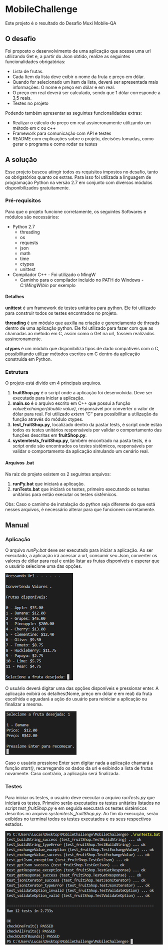 # MobileChallenge
Este projeto é o resultado do Desafio Muxi Mobile-QA

## O desafio
Foi proposto o desenvolvimento de uma aplicação que acesse uma url utilizando Get e, a partir do Json obtido, realize as seguintes funcionalidades obrigatórias:

* Lista de frutas.
* Cada Item da lista deve exibir o nome da fruta e preço em dólar.
* Quando for selecionado um item da lista, deverá ser apresentada mais informações: O nome e preço em dólar e em real.
* O preço em real deverá ser calculado, sendo que 1 dólar corresponde a 3,5 reais.
* Testes no projeto

Podendo também apresentar as seguintes funcionalidades extras:

* Realizar o cálculo do preço em real assincronamente utilizando um método em c ou c++
* Framework para comunicação com API e testes
* README com explicações sobre o projeto, decisões tomadas, como gerar o programa e como rodar os testes

## A solução
Esse projeto buscou atingir todos os requisitos impostos no desafio, tanto os obrigatórios quanto os extras.
Para isso foi utilizada a linguagem de programação Python na versão 2.7 em conjunto com diversos módulos disponibilizados gratuitamente.

### Pré-requisitos
Para que o projeto funcione corretamente, os seguintes Softwares e módulos são necessários:
* Python 2.7
  * threading
  * os
  * requests
  * json
  * math
  * time
  * ctypes
  * unittest
* Compilador C++ - Foi utilizado o MingW
  * Caminho para o compilador incluido no PATH do Windows - _C:\MingW\bin_ por exemplo

#### Detalhes
**unittest** é um framework de testes unitários para python. Ele foi utilizado para construir todos os testes encontrados no projeto.

**threading** é um módulo que auxilia na criação e gerenciamento de threads dentro de uma aplicação python. Ele foi utilizado para fazer com que as chamadas ao método em C, assim como o Get na url, fossem realizados assincronamente.

**ctypes** é um módulo que disponibiliza tipos de dado compatíveis com o C, possibilitando utilizar métodos escritos em C dentro da aplicação construída em Python.

### Estrutura
O projeto está divido em 4 principais arquivos. 
1. **fruitShop.py** é o script onde a aplicação foi desenvolvida. Deve ser executado para iniciar a aplicação.
2. **main.so** é o arquivo escrito em C++ que possui a função _valueExchanger(double value)_, responsável por converter o valor de dólar para real. Foi utilizado _extern "C"_ para possibilitar a utilização da função através do módulo ctypes.
3. **test_fruitShop.py**, localizado dentro da pastar tests, é script onde estão todos os testes unitários responsáveis por validar o comportamento das funções descritas em **fruitShop.py**.
4. **systemtests_fruitShop.py**, também encontrado na pasta tests, é o script onde são encontrados os testes sistêmicos, responsáveis por validar o comportamento da aplicação simulando um cenário real.

#### Arquivos .bat
Na raiz do projeto existem os 2 seguintes arquivos:
1. **runPy.bat** que iniciará a aplicação.
2. **runTests.bat** que iniciará os testes, primeiro executando os testes unitários para então executar os testes sistêmicos.

Obs: Caso o caminho de instalação do python seja diferente do que está nesses arquivos, é necessário alterar para que funcionem corretamente.

## Manual
### Aplicação
O arquivo _runPy.bat_ deve ser executado para iniciar a aplicação. Ao ser executado, a aplicação irá acessar a url, consumir seu Json, converter os valores de dólar para real e então listar as frutas disponíveis e esperar que o usuário selecione uma das opções.

![Imagem 1](https://raw.githubusercontent.com/lssalgado/MobileChallenge/master/images/list.png "Imagem 1")

O usuário deverá digitar uma das opções disponíveis e pressionar enter. A aplicação exibirá os detalhes(Nome, preço em dólar e em real) da fruta escolhida e aguadará a ação do usuário para reiniciar a aplicação ou finalizar a mesma.

![Imagem 2](https://raw.githubusercontent.com/lssalgado/MobileChallenge/master/images/fruitDetails.png "Imagem 2")

Caso o usuário pressione Enter sem digitar nada a aplicação chamará a função _start()_, recarregando os dados da url e exibindo a lista de frutas novamente. Caso contrário, a aplicação será finalizada.

### Testes
Para iniciar os testes, o usuário deve executar o arquivo _runTests.py_ que iniciará os testes. Primeiro serão executados os testes unitários listados no script _test_fruitShop.py_ e em seguida executará os testes sistêmicos descritos no arquivo _systemtests_fruitShop.py_.
Ao fim da execução, serão exibidos no terminal todos os testes executados e os seus respectivos estados.

![Imagem 3](https://raw.githubusercontent.com/lssalgado/MobileChallenge/master/images/tests.png "Imagem 3")
